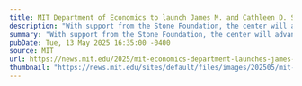 ```yaml
---
title: MIT Department of Economics to launch James M. and Cathleen D. Stone Center on Inequality and Shaping the Future of Work
description: "With support from the Stone Foundation, the center will advance cutting-edge research and inform policy."
summary: "With support from the Stone Foundation, the center will advance cutting-edge research and inform policy."
pubDate: Tue, 13 May 2025 16:35:00 -0400
source: MIT
url: https://news.mit.edu/2025/mit-economics-department-launches-james-cathleen-stone-center-inequality-shaping-future-work-0513
thumbnail: "https://news.mit.edu/sites/default/files/images/202505/mit-campus.jpg"
---
```


